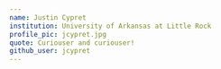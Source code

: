 ```yaml
---
name: Justin Cypret
institution: University of Arkansas at Little Rock
profile_pic: jcypret.jpg
quote: Curiouser and curiouser!
github_user: jcypret
---
```

